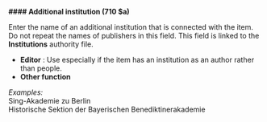 **#### Additional institution (710 $a)**

Enter the name of an additional institution that is connected with the item. Do not repeat the names of publishers in this field. This field is linked to the **Institutions** authority file.

- **Editor** : Use especially if the item has an institution as an author rather than people.
- **Other function**  

_Examples:_  
Sing-Akademie zu Berlin   
Historische Sektion der Bayerischen Benediktinerakademie